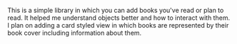 This is a simple library in which you can add books you've read or plan to read. It helped me understand objects better and how to interact with them. I plan on adding a card styled view in which books are represented by their book cover including information about them.